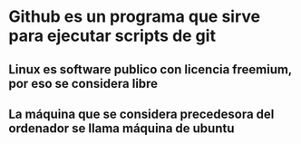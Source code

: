 # Github es un programa que sirve para ejecutar scripts de git 
## Linux es software publico con licencia freemium, por eso se considera libre
## La máquina que se considera precedesora del ordenador se llama máquina de ubuntu
